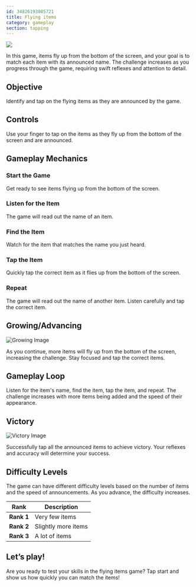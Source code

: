 ```yaml
---
id: 34826193085721
title: Flying items
category: gameplay
section: tapping
---
```

![](https://help.studycat.com/hc/article_attachments/34966795074969)

In this game, items fly up from the bottom of the screen, and your goal is to match each item with its announced name. The challenge increases as you progress through the game, requiring swift reflexes and attention to detail.

Objective
---------

Identify and tap on the flying items as they are announced by the game.

Controls
--------

Use your finger to tap on the items as they fly up from the bottom of the screen and are announced.

Gameplay Mechanics
------------------

### Start the Game

Get ready to see items flying up from the bottom of the screen.

### Listen for the Item

The game will read out the name of an item.

### Find the Item

Watch for the item that matches the name you just heard.

### Tap the Item

Quickly tap the correct item as it flies up from the bottom of the screen.

### Repeat

The game will read out the name of another item. Listen carefully and tap the correct item.

Growing/Advancing
-----------------

![Growing Image](https://help.studycat.com/hc/article_attachments/34826217331225)

As you continue, more items will fly up from the bottom of the screen, increasing the challenge. Stay focused and tap the correct items.

Gameplay Loop
-------------

Listen for the item's name, find the item, tap the item, and repeat. The challenge increases with more items being added and the speed of their appearance.

Victory
-------

![Victory Image](https://help.studycat.com/hc/article_attachments/34917314421785)

Successfully tap all the announced items to achieve victory. Your reflexes and accuracy will determine your success.

Difficulty Levels
-----------------

The game can have different difficulty levels based on the number of items and the speed of announcements. As you advance, the difficulty increases.

| Rank | Description |
| --- | --- |
| **Rank&nbsp;1** | Very few items |
| **Rank&nbsp;2** | Slightly more items |
| **Rank&nbsp;3** | A lot of items |

Let’s play!
-----------

Are you ready to test your skills in the flying items game? Tap start and show us how quickly you can match the items!